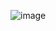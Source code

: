 ![image](https://github.com/duraznodev/channel-chat/assets/100629687/b76a5e76-9131-46c9-9706-dce7c00b3730)
